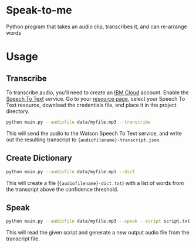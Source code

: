 # Speak-to-me

Python program that takes an audio clip, transcribes it, and can re-arrange words

# Usage

## Transcribe

To transcribe audio, you'll need to create an [IBM Cloud](https://cloud.ibm.com)
account. Enable the
[Speech To Text](https://cloud.ibm.com/catalog/services/speech-to-text) service.
Go to your [resource page](https://cloud.ibm.com/resources), select your Speech To Text
resource, download the credentials file, and place it in the project directory.

```bash
python main.py --audiofile data/myfile.mp3 --transcribe
```

This will send the audio to the Watson Speech To Text service, and write out the
resulting transcript to `{audiofilename}-transcript.json`.

## Create Dictionary

```bash
python main.py --audiofile data/myfile.mp3 --dict
```

This will create a file (`{audiofilename}-dict.txt`) with a list of words from the
transcript above the confidence threshold.

## Speak

```bash
python main.py --audiofile data/myfile.mp3 --speak --script script.txt --output output.mp3
```

This will read the given script and generate a new output audio file from the transcript file.